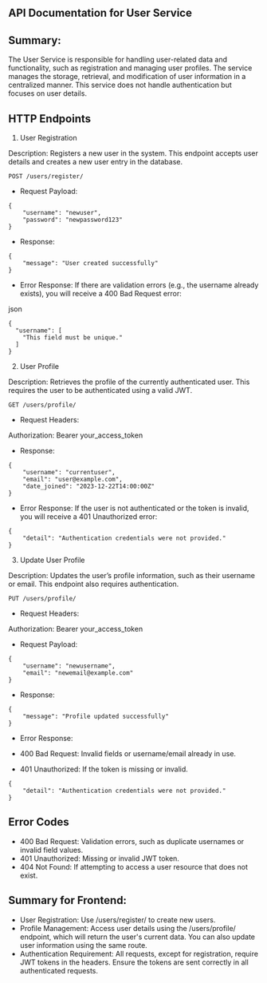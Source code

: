 ## API Documentation for User Service

## Summary:

The User Service is responsible for handling user-related data and functionality, such as registration and managing user profiles. The service manages the storage, retrieval, and modification of user information in a centralized manner. This service does not handle authentication but focuses on user details.

## HTTP Endpoints
1. User Registration

Description: Registers a new user in the system. This endpoint accepts user details and creates a new user entry in the database.


```plaintext
POST /users/register/
```

- Request Payload:

```plaintext
{
	"username": "newuser",
	"password": "newpassword123"
}
```

- Response:

```plaintext
{
	"message": "User created successfully"
}
```

- Error Response: If there are validation errors (e.g., the username already exists), you will receive a 400 Bad Request error:

json

```plaintext
{
  "username": [
    "This field must be unique."
  ]
}
```

2. User Profile

Description: Retrieves the profile of the currently authenticated user. This requires the user to be authenticated using a valid JWT.

```plaintext
GET /users/profile/
```

- Request Headers:

Authorization: Bearer your_access_token

- Response:

```plaintext
{
	"username": "currentuser",
	"email": "user@example.com",
	"date_joined": "2023-12-22T14:00:00Z"
}
```

- Error Response: If the user is not authenticated or the token is invalid, you will receive a 401 Unauthorized error:

```plaintext
{
	"detail": "Authentication credentials were not provided."
}
```

3. Update User Profile

Description: Updates the user’s profile information, such as their username or email. This endpoint also requires authentication.

```plaintext
PUT /users/profile/
```

- Request Headers:

Authorization: Bearer your_access_token

- Request Payload:

```plaintext
{
	"username": "newusername",
	"email": "newemail@example.com"
}
```

- Response:

```plaintext
{
	"message": "Profile updated successfully"
}
```

- Error Response:

- 400 Bad Request: Invalid fields or username/email already in use.
- 401 Unauthorized: If the token is missing or invalid.

```plaintext
{
	"detail": "Authentication credentials were not provided."
}
```

## Error Codes

- 400 Bad Request: Validation errors, such as duplicate usernames or invalid field values.
- 401 Unauthorized: Missing or invalid JWT token.
- 404 Not Found: If attempting to access a user resource that does not exist.

## Summary for Frontend:

- User Registration: Use /users/register/ to create new users.
- Profile Management: Access user details using the /users/profile/ endpoint, which will return the user's current data. You can also update user information using the same route.
- Authentication Requirement: All requests, except for registration, require JWT tokens in the headers. Ensure the tokens are sent correctly in all authenticated requests.
